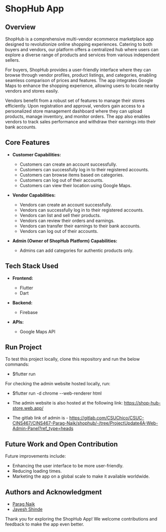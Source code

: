 # ShopHub App

## Overview

ShopHub is a comprehensive multi-vendor ecommerce marketplace app designed to revolutionize online shopping experiences. Catering to both buyers and vendors, our platform offers a centralized hub where users can explore a diverse range of products and services from various independent sellers.

For buyers, ShopHub provides a user-friendly interface where they can browse through vendor profiles, product listings, and categories, enabling seamless comparison of prices and features. The app integrates Google Maps to enhance the shopping experience, allowing users to locate nearby vendors and stores easily.

Vendors benefit from a robust set of features to manage their stores efficiently. Upon registration and approval, vendors gain access to a personalized store management dashboard where they can upload products, manage inventory, and monitor orders. The app also enables vendors to track sales performance and withdraw their earnings into their bank accounts.

## Core Features

- **Customer Capabilities:**

  - Customers can create an account successfully.
  - Customers can successfully log in to their registered accounts.
  - Customers can browse items based on categories.
  - Customers can log out of their accounts.
  - Customers can view their location using Google Maps.

- **Vendor Capabilities:**

  - Vendors can create an account successfully.
  - Vendors can successfully log in to their registered accounts.
  - Vendors can list and sell their products.
  - Vendors can review their orders and earnings.
  - Vendors can transfer their earnings to their bank accounts.
  - Vendors can log out of their accounts.

- **Admin (Owner of ShopHub Platform) Capabilities:**
  - Admins can add categories for authentic products only.

## Tech Stack Used

- **Frontend:**

  - Flutter
  - Dart

- **Backend:**

  - Firebase

- **APIs:**
  - Google Maps API

## Run Project

To test this project locally, clone this repository and run the below commands:

- $flutter run

For checking the admin website hosted locally, run:

- $flutter run -d chrome --web-renderer html

- The admin website is also hosted at the following link: https://shop-hub-store.web.app/

- The gitlab link of admin is - https://gitlab.com/CSUChico/CSUC-CINS467/CINS467-Parag-Naik/shophub/-/tree/ProjectUpdate4A-Web-Admin-Panel?ref_type=heads

## Future Work and Open Contribution

Future improvements include:

- Enhancing the user interface to be more user-friendly.
- Reducing loading times.
- Marketing the app on a global scale to make it available worldwide.

## Authors and Acknowledgment

- [Parag Naik](https://www.linkedin.com/in/paragnaik18081994/)
- [Jayesh Shinde](https://www.linkedin.com/in/jayesh-shinde-5a3405175/)

Thank you for exploring the ShopHub App! We welcome contributions and feedback to make the app even better.

```

```
